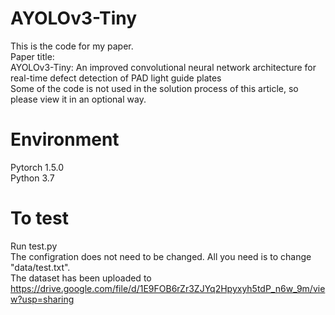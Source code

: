 # AYOLOv3-Tiny
This is the code for my paper.<br>
Paper title:<br>
AYOLOv3-Tiny: An improved convolutional neural network architecture for real-time defect detection of PAD light guide plates<br>
Some of the code is not used in the solution process of this article, so please view it in an optional way.
# Environment
Pytorch 1.5.0<br>
Python 3.7<br>
# To test
Run test.py<br>
The configration does not need to be changed. All you need is to change "data/test.txt".<br>
The dataset has been uploaded to https://drive.google.com/file/d/1E9FOB6rZr3ZJYq2Hpyxyh5tdP_n6w_9m/view?usp=sharing
